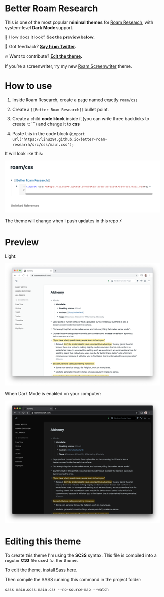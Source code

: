 # Better Roam Research

This is one of the most popular **minimal themes** for [Roam Research](https://roamresearch.com), with system-level **Dark Mode** support.

👀 How does it look? **[See the preview below](#preview).**

💬 Got feedback? **[Say hi on Twitter](https://twitter.com/linuz90).**

🔥 Want to contribute? **[Edit the theme](#editing-this-theme).**

If you’re a screenwriter, try my new [Roam Screenwriter](https://github.com/linuz90/roam-screenwriter) theme.

# How to use

1. Inside Roam Research, create a page named exactly `roam/css`

2. Create a `[[Better Roam Research]]` bullet point.

3. Create a child **code block** inside it (you can write three backticks to create it: ```) and change it to **css**

4. Paste this in the code block `@import url("https://linuz90.github.io/better-roam-research/src/css/main.css");`

It will look like this:

![](/assets/how-to.png)

The theme will change when I push updates in this repo ⚡️

# Preview

Light:

![](/assets/preview-light.png)

When Dark Mode is enabled on your computer:

![](/assets/preview-dark.png)

# Editing this theme

To create this theme I'm using the **SCSS** syntax. This file is compiled into a regular **CSS** file used for the theme.

To edit the theme, [install Sass here](https://sass-lang.com/install).

Then compile the SASS running this command in the project folder:

`sass main.scss:main.css --no-source-map --watch`
